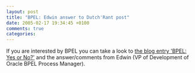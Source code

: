 ```yaml
---
layout: post
title: "BPEL: Edwin answer to Dutch'Rant post"
date: 2005-02-17 19:34:45 +0100
comments: true
categories:
---
```


If you are interested by BPEL you can take a look to [the blog entry 'BPEL: Yes or No?'](http://blog.arendsen.net/index.php?p=13) and the answer/comments from Edwin (VP of Development of Oracle BPEL Process Manager).

